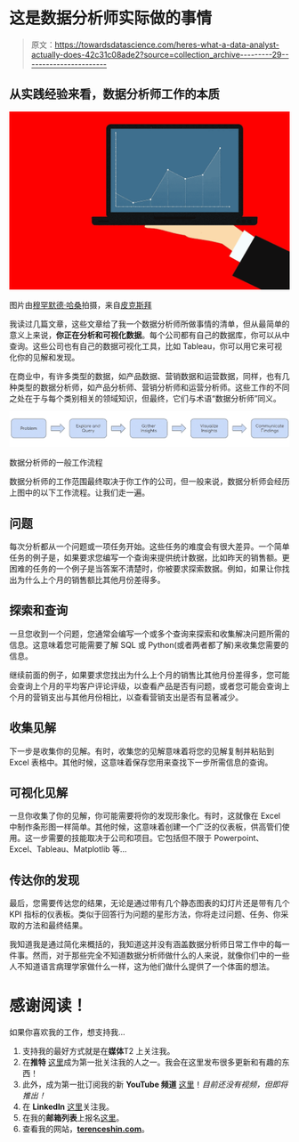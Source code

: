 # 这是数据分析师实际做的事情

> 原文：<https://towardsdatascience.com/heres-what-a-data-analyst-actually-does-42c31c08ade2?source=collection_archive---------29----------------------->

## 从实践经验来看，数据分析师工作的本质

![](img/8466c1f591ac1ed735ff0cc0277137d9.png)

图片由[穆罕默德·哈桑](https://pixabay.com/users/mohamed_hassan-5229782/?utm_source=link-attribution&utm_medium=referral&utm_campaign=image&utm_content=4453011)拍摄，来自[皮克斯拜](https://pixabay.com/?utm_source=link-attribution&utm_medium=referral&utm_campaign=image&utm_content=4453011)

我读过几篇文章，这些文章给了我一个数据分析师所做事情的清单，但从最简单的意义上来说，**你正在分析和可视化数据**。每个公司都有自己的数据库，你可以从中查询。这些公司也有自己的数据可视化工具，比如 Tableau，你可以用它来可视化你的见解和发现。

在商业中，有许多类型的数据，如产品数据、营销数据和运营数据，同样，也有几种类型的数据分析师，如产品分析师、营销分析师和运营分析师。这些工作的不同之处在于与每个类别相关的领域知识，但最终，它们与术语“数据分析师”同义。

![](img/4ebbeb1b03d2f5052539a3f6a5fb69d4.png)

数据分析师的一般工作流程

数据分析师的工作范围最终取决于你工作的公司，但一般来说，数据分析师会经历上图中的以下工作流程。让我们走一遍。

## 问题

每次分析都从一个问题或一项任务开始。这些任务的难度会有很大差异。一个简单任务的例子是，如果要求您编写一个查询来提供统计数据，比如昨天的销售额。更困难的任务的一个例子是当答案不清楚时，你被要求探索数据。例如，如果让你找出为什么上个月的销售额比其他月份差得多。

## 探索和查询

一旦您收到一个问题，您通常会编写一个或多个查询来探索和收集解决问题所需的信息。这意味着您可能需要了解 SQL 或 Python(或者两者都了解)来收集您需要的信息。

继续前面的例子，如果要求您找出为什么上个月的销售比其他月份差得多，您可能会查询上个月的平均客户评论评级，以查看产品是否有问题，或者您可能会查询上个月的营销支出与其他月份相比，以查看营销支出是否有显著减少。

## 收集见解

下一步是收集你的见解。有时，收集您的见解意味着将您的见解复制并粘贴到 Excel 表格中。其他时候，这意味着保存您用来查找下一步所需信息的查询。

## 可视化见解

一旦你收集了你的见解，你可能需要将你的发现形象化。有时，这就像在 Excel 中制作条形图一样简单。其他时候，这意味着创建一个广泛的仪表板，供高管们使用。这一步需要的技能取决于公司和项目。它包括但不限于 Powerpoint、Excel、Tableau、Matplotlib 等…

## 传达你的发现

最后，您需要传达您的结果，无论是通过带有几个静态图表的幻灯片还是带有几个 KPI 指标的仪表板。类似于回答行为问题的星形方法，你将走过问题、任务、你采取的方法和最终结果。

我知道我是通过简化来概括的，我知道这并没有涵盖数据分析师日常工作中的每一件事。然而，对于那些完全不知道数据分析师做什么的人来说，就像你们中的一些人不知道语言病理学家做什么一样，这为他们做什么提供了一个体面的想法。

# 感谢阅读！

如果你喜欢我的工作，想支持我…

1.  支持我的最好方式就是在**媒体**T2 上关注我。
2.  在**推特** [这里](https://twitter.com/terence_shin)成为第一批关注我的人之一。我会在这里发布很多更新和有趣的东西！
3.  此外，成为第一批订阅我的新 **YouTube 频道** [这里](https://www.youtube.com/channel/UCmy1ox7bo7zsLlDo8pOEEhA?view_as=subscriber)！*目前还没有视频，但即将推出！*
4.  在 **LinkedIn** [这里](https://www.linkedin.com/in/terenceshin/)关注我。
5.  在我的**邮箱列表**上报名[这里](https://forms.gle/UGdTom9G6aFGHzPD9)。
6.  查看我的网站，[**terenceshin.com**](https://terenceshin.com/)。